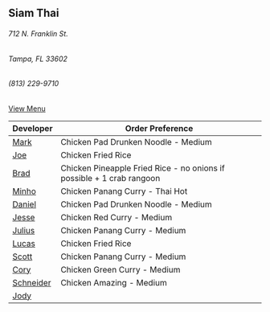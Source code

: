 ## Siam Thai
###### 712 N. Franklin St.
###### Tampa, FL 33602
###### (813) 229-9710

[View Menu](http://www.si-am-thairestaurant.com/lunch-menu/)



Developer                                           | Order Preference
----------------------------------------------------|---------------------
[Mark](http://github.com/mark-smithtb)              | Chicken Pad Drunken Noodle - Medium
[Joe](https://github.com/Montchat)                  | Chicken Fried Rice
[Brad](https://github.com/bradreed)                 | Chicken Pineapple Fried Rice - no onions if possible + 1 crab rangoon
[Minho](https://github.com/minhochoi)               | Chicken Panang Curry - Thai Hot
[Daniel](https://github.come/dtartaglia)            | Chicken Pad Drunken Noodle - Medium
[Jesse](https://github.com/jessecurry)              | Chicken Red Curry - Medium
[Julius](https://github.com/)                       | Chicken Panang Curry - Medium
[Lucas](https://github.com/)                        | Chicken Fried Rice
[Scott](https://github.com/)                        | Chicken Panang Curry - Medium
[Cory](https://github.com/khaladin)                 | Chicken Green Curry - Medium
[Schneider](https://github.com/markaschneider)      | Chicken Amazing - Medium
[Jody]()                                            |
